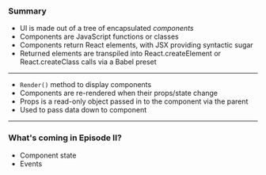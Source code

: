 ### Summary

- UI is made out of a tree of encapsulated *components*
- Components are JavaScript functions or classes
- Components return React elements, with JSX providing syntactic sugar
- Returned elements are transpiled into React.createElement or React.createClass calls via a Babel preset

---

- `Render()` method to display components
- Components are re-rendered when their props/state change
- Props is a read-only object passed in to the component via the parent
- Used to pass data down to component

---

### What's coming in Episode II?

- Component state
- Events

